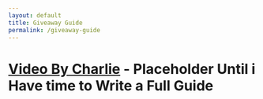 ```yaml
---
layout: default
title: Giveaway Guide
permalink: /giveaway-guide
---
```


# [Video By Charlie](https://www.youtube.com/watch?v=U8xF3nLTQmU) - Placeholder Until i Have time to Write a Full Guide

